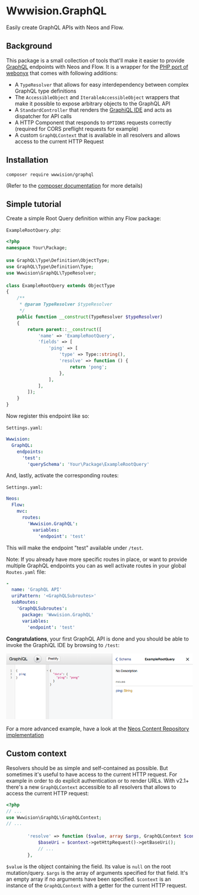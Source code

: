 # Wwwision.GraphQL

Easily create GraphQL APIs with Neos and Flow.

## Background

This package is a small collection of tools that'll make it easier to provide [GraphQL](http://graphql.org/) endpoints
with Neos and Flow.
It is a wrapper for the [PHP port of webonyx](https://github.com/webonyx/graphql-php) that comes with following additions:

* A `TypeResolver` that allows for easy interdependency between complex GraphQL type definitions
* The `AccessibleObject` and `IterableAccessibleObject` wrappers that make it possible to expose arbitrary objects to
  the GraphQL API
* A `StandardController` that renders the [GraphiQL IDE](https://github.com/graphql/graphiql) and acts as dispatcher
  for API calls
* A HTTP Component that responds to `OPTIONS` requests correctly (required for CORS preflight requests for example)
* A custom `GraphQLContext` that is available in all resolvers and allows access to the current HTTP Request

## Installation

```
composer require wwwision/graphql
```

(Refer to the [composer documentation](https://getcomposer.org/doc/) for more details)

## Simple tutorial

Create a simple Root Query definition within any Flow package:

`ExampleRootQuery.php`:

```php
<?php
namespace Your\Package;

use GraphQL\Type\Definition\ObjectType;
use GraphQL\Type\Definition\Type;
use Wwwision\GraphQL\TypeResolver;

class ExampleRootQuery extends ObjectType
{
    /**
     * @param TypeResolver $typeResolver
     */
    public function __construct(TypeResolver $typeResolver)
    {
        return parent::__construct([
            'name' => 'ExampleRootQuery',
            'fields' => [
                'ping' => [
                    'type' => Type::string(),
                    'resolve' => function () {
                        return 'pong';
                    },
                ],
            ],
        ]);
    }
}
```

Now register this endpoint like so:

`Settings.yaml`:

```yaml
Wwwision:
  GraphQL:
    endpoints:
      'test':
        'querySchema': 'Your\Package\ExampleRootQuery'
```

And, lastly, activate the corresponding routes:

`Settings.yaml`:

```yaml
Neos:
  Flow:
    mvc:
      routes:
        'Wwwision.GraphQL':
          variables:
            'endpoint': 'test'
```

This will make the endpoint "test" available under `/test`.

Note: If you already have more specific routes in place, or want to provide multiple GraphQL endpoints you can as well
activate routes in your global `Routes.yaml` file:

```yaml
-
  name: 'GraphQL API'
  uriPattern: '<GraphQLSubroutes>'
  subRoutes:
    'GraphQLSubroutes':
      package: 'Wwwision.GraphQL'
      variables:
        'endpoint': 'test'
```

**Congratulations**, your first GraphQL API is done and you should be able to invoke the GraphiQL IDE by browsing to `/test`:

![](graphiql.png)

For a more advanced example, have a look at the [Neos Content Repository implementation](https://github.com/bwaidelich/Wwwision.Neos.GraphQL)

## Custom context

Resolvers should be as simple and self-contained as possible. But sometimes it's useful to have access to the current
HTTP request. For example in order to do explicit authentication or to render URLs.
With v2.1+ there's a new `GraphQLContext` accessible to all resolvers that allows to access the current HTTP request:

```php
<?php
// ...
use Wwwision\GraphQL\GraphQLContext;
// ...

        'resolve' => function ($value, array $args, GraphQLContext $context) {
            $baseUri = $context->getHttpRequest()->getBaseUri();
            // ...
        },
```

`$value` is the object containing the field. Its value is `null` on the root mutation/query.
`$args` is the array of arguments specified for that field. It's an empty array if no arguments have been specified.
`$context` is an instance of the `GraphQLContext` with a getter for the current HTTP request.